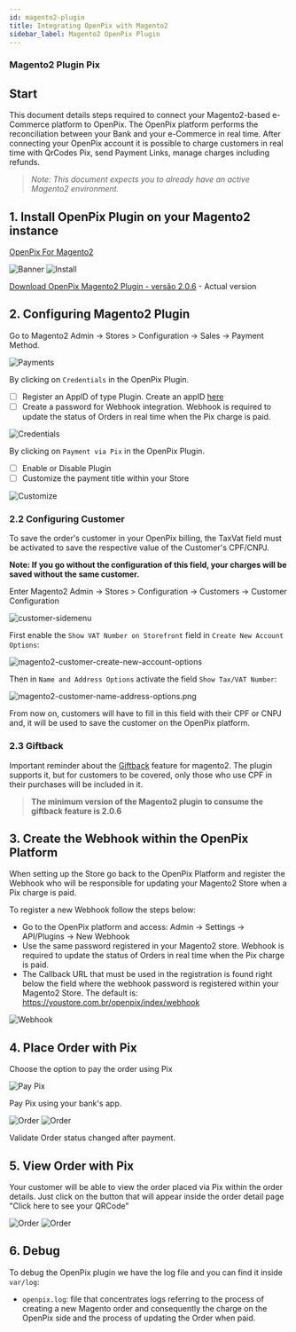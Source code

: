 ```yaml
---
id: magento2-plugin
title: Integrating OpenPix with Magento2
sidebar_label: Magento2 OpenPix Plugin
---
```


### Magento2 Plugin Pix

## Start

This document details steps required to connect your Magento2-based e-Commerce platform to OpenPix. The OpenPix platform performs the reconciliation between your Bank and your e-Commerce in real time.
After connecting your OpenPix account it is possible to charge customers in real time with QrCodes Pix, send Payment Links, manage charges including refunds.

> *Note: This document expects you to already have an active Magento2 environment.*

## 1. Install OpenPix Plugin on your Magento2 instance

[OpenPix For Magento2](https://marketplace.magento.com/openpix-pix.html)

![Banner](/img/ecommerce/woocommerce-banner.png)
![Install](/img/ecommerce/magento2/magento2-marketplace-search.png)

[Download OpenPix Magento2 Plugin - versão 2.0.6](pathname:///magento2/openpix_pix.2.0.6.zip) - Actual version

## 2. Configuring Magento2 Plugin

Go to Magento2 Admin -> Stores > Configuration -> Sales -> Payment Method.

![Payments](/img/ecommerce/magento2/magento2-payments.png)

By clicking on `Credentials` in the OpenPix Plugin.

- [ ] Register an AppID of type Plugin. Create an appID [here](../apis/api-getting-started.md)
- [ ] Create a password for Webhook integration. Webhook is required to update the status of Orders in real time when the Pix charge is paid.

![Credentials](/img/ecommerce/magento2/magento2-credentials.png)

By clicking on `Payment via Pix` in the OpenPix Plugin.

- [ ] Enable or Disable Plugin
- [ ] Customize the payment title within your Store

![Customize](/img/ecommerce/magento2/magento2-customize.png)

### 2.2 Configuring Customer

To save the order's customer in your OpenPix billing, the TaxVat field must be activated to save the respective value of the Customer's CPF/CNPJ.

**Note: If you go without the configuration of this field, your charges will be saved without the same customer.**

Enter Magento2 Admin -> Stores > Configuration -> Customers -> Customer Configuration

![customer-sidemenu](/img/ecommerce/magento2/magento2-customer-sidemenu.png)

First enable the `Show VAT Number on Storefront` field in `Create New Account Options`:

![magento2-customer-create-new-account-options](/img/ecommerce/magento2/magento2-customer-create-new-account-options.png)

Then in `Name and Address Options` activate the field `Show Tax/VAT Number`:

![magento2-customer-name-address-options.png](/img/ecommerce/magento2/magento2-customer-name-address-options.png)

From now on, customers will have to fill in this field with their CPF or CNPJ and, it will be used to save the customer on the OpenPix platform.

### 2.3 Giftback

Important reminder about the [Giftback](../giftback/what-is-giftback.md) feature for magento2. The plugin supports it, but for customers to be covered, only those who use CPF in their purchases will be included in it.

> **The minimum version of the Magento2 plugin to consume the giftback feature is 2.0.6**

## 3. Create the Webhook within the OpenPix Platform

When setting up the Store go back to the OpenPix Platform and register the Webhook who will be responsible for updating your Magento2 Store when a Pix charge is paid.

To register a new Webhook follow the steps below:

- Go to the OpenPix platform and access: Admin -> Settings -> API/Plugins -> New Webhook
- Use the same password registered in your Magento2 store. Webhook is required to update the status of Orders in real time when the Pix charge is paid.
- The Callback URL that must be used in the registration is found right below the field where the webhook password is registered within your Magento2 Store. The default is: <https://youstore.com.br/openpix/index/webhook>

![Webhook](/img/ecommerce/magento2/magento2-openpix-webhook.png)

## 4. Place Order with Pix

Choose the option to pay the order using Pix

![Pay Pix](/img/ecommerce/magento2/magento2-checkout-cart.png)

Pay Pix using your bank's app.

![Order](/img/ecommerce/magento2/m2-cs-1.png)
![Order](/img/ecommerce/magento2/m2-cs-2.png)

Validate Order status changed after payment.

## 5. View Order with Pix

Your customer will be able to view the order placed via Pix within the order details. Just click on the button that will appear inside the order detail page "Click here to see your QRCode"

![Order](/img/ecommerce/magento2/m2-od-1.png)
![Order](/img/ecommerce/magento2/m2-od-2.png)

## 6. Debug

To debug the OpenPix plugin we have the log file and you can find it inside `var/log`:

- `openpix.log`: file that concentrates logs referring to the process of creating a new Magento order and consequently the charge on the OpenPix side and the process of updating the Order when paid.
